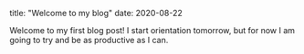 title: "Welcome to my blog"
date: 2020-08-22

Welcome to my first blog post!
I start orientation tomorrow, but for now I am going to try and be as productive as I can. 
